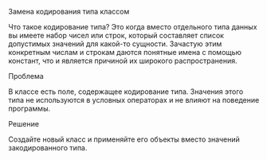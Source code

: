 Замена кодирования типа классом

Что такое кодирование типа? Это когда вместо отдельного типа данных вы имеете набор чисел или строк, который составляет список допустимых значений для какой-то сущности. Зачастую этим конкретным числам и строкам даются понятные имена с помощью констант, что и является причиной их широкого распространения.

Проблема

В классе есть поле, содержащее кодирование типа. Значения этого типа не используются в условных операторах и не влияют на поведение программы.

Решение

Создайте новый класс и применяйте его объекты вместо значений закодированного типа.
